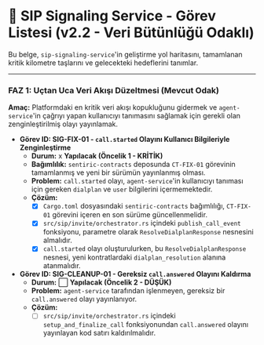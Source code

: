 # 🚦 SIP Signaling Service - Görev Listesi (v2.2 - Veri Bütünlüğü Odaklı)

Bu belge, `sip-signaling-service`'in geliştirme yol haritasını, tamamlanan kritik kilometre taşlarını ve gelecekteki hedeflerini tanımlar.

---

### **FAZ 1: Uçtan Uca Veri Akışı Düzeltmesi (Mevcut Odak)**

**Amaç:** Platformdaki en kritik veri akışı kopukluğunu gidermek ve `agent-service`'in çağrıyı yapan kullanıcıyı tanımasını sağlamak için gerekli olan zenginleştirilmiş olayı yayınlamak.

-   **Görev ID: SIG-FIX-01 - `call.started` Olayını Kullanıcı Bilgileriyle Zenginleştirme**
    -   **Durum:** x **Yapılacak (Öncelik 1 - KRİTİK)**
    -   **Bağımlılık:** `sentiric-contracts` deposunda `CT-FIX-01` görevinin tamamlanmış ve yeni bir sürümün yayınlanmış olması.
    -   **Problem:** `call.started` olayı, `agent-service`'in kullanıcıyı tanıması için gereken `dialplan` ve `user` bilgilerini içermemektedir.
    -   **Çözüm:**
        -   [x] `Cargo.toml` dosyasındaki `sentiric-contracts` bağımlılığı, `CT-FIX-01` görevini içeren en son sürüme güncellenmelidir.
        -   [x] `src/sip/invite/orchestrator.rs` içindeki `publish_call_event` fonksiyonu, parametre olarak `ResolveDialplanResponse` nesnesini almalıdır.
        -   [x] `call.started` olayı oluşturulurken, bu `ResolveDialplanResponse` nesnesi, yeni kontratlardaki `dialplan_resolution` alanına atanmalıdır.

-   **Görev ID: SIG-CLEANUP-01 - Gereksiz `call.answered` Olayını Kaldırma**
    -   **Durum:** ⬜ **Yapılacak (Öncelik 2 - DÜŞÜK)**
    -   **Problem:** `agent-service` tarafından işlenmeyen, gereksiz bir `call.answered` olayı yayınlanıyor.
    -   **Çözüm:**
        -   [ ] `src/sip/invite/orchestrator.rs` içindeki `setup_and_finalize_call` fonksiyonundan `call.answered` olayını yayınlayan kod satırı kaldırılmalıdır.